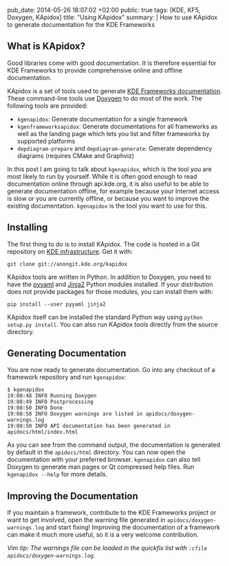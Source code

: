 pub_date: 2014-05-26 18:07:02 +02:00
public: true
tags: [KDE, KF5, Doxygen, KApidox]
title: "Using KApidox"
summary: |
    How to use KApidox to generate documentation for the KDE Frameworks

## What is KApidox?

Good libraries come with good documentation. It is therefore essential for KDE Frameworks to provide comprehensive online and offline documentation.

KApidox is a set of tools used to generate [KDE Frameworks documentation][ako]. These command-line tools use [Doxygen](http://doxygen.org) to do most of the work. The following tools are provided:

- `kgenapidox`: Generate documentation for a single framework
- `kgenframeworksapidox`: Generate documentations for all frameworks as well as the landing page which lets you list and filter frameworks by supported platforms
- `depdiagram-prepare` and `depdiagram-generate`: Generate dependency diagrams (requires CMake and Graphviz)

In this post I am going to talk about `kgenapidox`, which is the tool you are most likely to run by yourself. While it is often good enough to read documentation online through api.kde.org, it is also useful to be able to generate documentation offline, for example because your Internet access is slow or you are currently offline, or because you want to improve the existing documentation. `kgenapidox` is the tool you want to use for this.

## Installing

The first thing to do is to install KApidox. The code is hosted in a Git repository on [KDE infrastructure](http://quickgit.kde.org/?p=kapidox.git). Get it with:

    git clone git://anongit.kde.org/kapidox

KApidox tools are written in Python. In addition to Doxygen, you need to have the [pyyaml][] and [Jinja2][] Python modules installed. If your distribution does not provide packages for those modules, you can install them with:

    pip install --user pyyaml jinja2

KApidox itself can be installed the standard Python way using `python setup.py install`. You can also run KApidox tools directly from the source directory.

## Generating Documentation

You are now ready to generate documentation. Go into any checkout of a framework repository and run `kgenapidox`:

    $ kgenapidox 
    19:08:48 INFO Running Doxygen
    19:08:49 INFO Postprocessing
    19:08:50 INFO Done
    19:08:50 INFO Doxygen warnings are listed in apidocs/doxygen-warnings.log
    19:08:50 INFO API documentation has been generated in apidocs/html/index.html

As you can see from the command output, the documentation is generated by default in the `apidocs/html` directory. You can now open the documentation with your preferred browser. `kgenapidox` can also tell Doxygen to generate man pages or Qt compressed help files. Run `kgenapidox --help` for more details.

## Improving the Documentation

If you maintain a framework, contribute to the KDE Frameworks project or want to get involved, open the warning file generated in `apidocs/doxygen-warnings.log` and start fixing! Improving the documentation of a framework can make it much more useful, so it is a very welcome contribution.

_Vim tip: The warnings file can be loaded in the quickfix list with `:cfile apidocs/doxygen-warnings.log`._

[ako]: http://api.kde.org/frameworks-api/frameworks5-apidocs
[pyyaml]: http://pyyaml.org
[Jinja2]: http://jinja.pocoo.org
